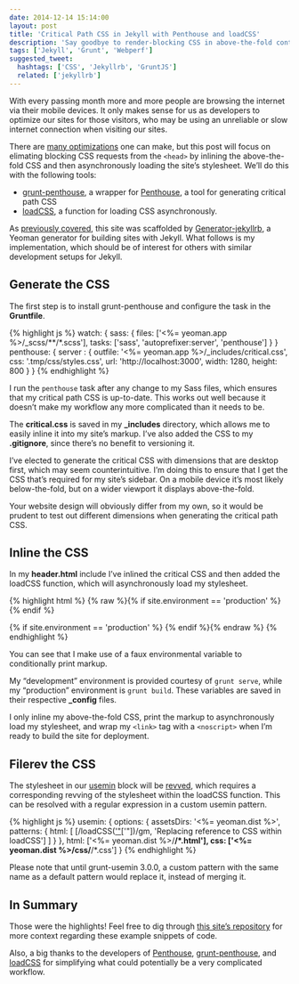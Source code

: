 ```yaml
---
date: 2014-12-14 15:14:00
layout: post
title: 'Critical Path CSS in Jekyll with Penthouse and loadCSS'
description: 'Say goodbye to render-blocking CSS in above-the-fold content.'
tags: ['Jekyll', 'Grunt', 'Webperf']
suggested_tweet:
  hashtags: ['CSS', 'Jekyllrb', 'GruntJS']
  related: ['jekyllrb']
---
```


With every passing month more and more people are browsing the internet via their mobile devices. It only makes sense for us as developers to optimize our sites for those visitors, who may be using an unreliable or slow internet connection when visiting our sites.

There are [many optimizations](https://developers.google.com/speed/docs/insights/rules) one can make, but this post will focus on elimating blocking CSS requests from the `<head>` by inlining the above-the-fold CSS and then asynchronously loading the site’s stylesheet. We’ll do this with the following tools:

- [grunt-penthouse](https://github.com/fatso83/grunt-penthouse), a wrapper for [Penthouse](https://github.com/pocketjoso/penthouse), a tool for generating critical path CSS
- [loadCSS](https://github.com/filamentgroup/loadCSS), a function for loading CSS asynchronously.

As [previously covered](http://davidensinger.com/2014/11/ode-to-grunt-yeoman-and-generator-jekyllrb/), this site was scaffolded by [Generator-jekyllrb](https://github.com/robwierzbowski/generator-jekyllrb), a Yeoman generator for building sites with Jekyll. What follows is my implementation, which should be of interest for others with similar development setups for Jekyll.

## Generate the CSS
The first step is to install grunt-penthouse and configure the task in the **Gruntfile**.

{% highlight js %}
watch: {
    sass: {
        files: ['<%= yeoman.app %>/_scss/**/*.scss'],
        tasks: ['sass', 'autoprefixer:server', 'penthouse']
    }
}
penthouse: {
    server : {
        outfile: '<%= yeoman.app %>/_includes/critical.css',
        css: '.tmp/css/styles.css',
        url: 'http://localhost:3000',
        width: 1280,
        height: 800
    }
}
{% endhighlight %}

I run the `penthouse` task after any change to my Sass files, which ensures that my critical path CSS is up-to-date. This works out well because it doesn’t make my workflow any more complicated than it needs to be.

The **critical.css** is saved in my **_includes** directory, which allows me to easily inline it into my site’s markup. I’ve also added the CSS to my **.gitignore**, since there’s no benefit to versioning it.

I’ve elected to generate the critical CSS with dimensions that are desktop first, which may seem counterintuitive. I’m doing this to ensure that I get the CSS that’s required for my site’s sidebar. On a mobile device it’s most likely below-the-fold, but on a wider viewport it displays above-the-fold.

Your website design will obviously differ from my own, so it would be prudent to test out different dimensions when generating the critical path CSS.

## Inline the CSS
In my **header.html** include I’ve inlined the critical CSS and then added the loadCSS function, which will asynchronously load my stylesheet.

{% highlight html %}
{% raw %}{% if site.environment == 'production' %}
    <style>{% include critical.css %}</style>
    <script>
        {% include loadCSS.js %}
        loadCSS("/css/styles.css");
    </script>
    <noscript>
{% endif %}

<!-- build:css({app,.tmp}) /css/styles.css -->
<link href="/css/styles.css" rel="stylesheet" type="text/css">
<!-- endbuild -->

{% if site.environment == 'production' %}
    </noscript>
{% endif %}{% endraw %}
{% endhighlight %}

You can see that I make use of a faux environmental variable to conditionally print markup.

My “development” environment is provided courtesy of `grunt serve`, while my “production” environment is `grunt build`. These variables are saved in their respective **_config** files.

I only inline my above-the-fold CSS, print the markup to asynchronously load my stylesheet, and wrap my `<link>` tag with a `<noscript>` when I’m ready to build the site for deployment.

## Filerev the CSS
The stylesheet in our [usemin](https://github.com/yeoman/grunt-usemin) block will be [revved](https://github.com/yeoman/grunt-filerev), which requires a corresponding revving of the stylesheet within the loadCSS function. This can be resolved with a regular expression in a custom usemin pattern.

{% highlight js %}
usemin: {
  options: {
    assetsDirs: '<%= yeoman.dist %>',
    patterns: {
      html: [
        [/loadCSS\(['"]([^"']+)['"]\)/gm, 'Replacing reference to CSS within loadCSS']
      ]
    }
  },
  html: ['<%= yeoman.dist %>/**/*.html'],
  css: ['<%= yeoman.dist %>/css/**/*.css']
}
{% endhighlight %}

Please note that until grunt-usemin 3.0.0, a custom pattern with the same name as a default pattern would replace it, instead of merging it.

## In Summary
Those were the highlights! Feel free to dig through [this site’s repository](https://github.com/davidensinger/davidensinger.github.io) for more context regarding these example snippets of code.

Also, a big thanks to the developers of [Penthouse](https://github.com/pocketjoso/penthouse), [grunt-penthouse](https://github.com/fatso83/grunt-penthouse), and [loadCSS](https://github.com/filamentgroup/loadCSS) for simplifying what could potentially be a very complicated workflow.
